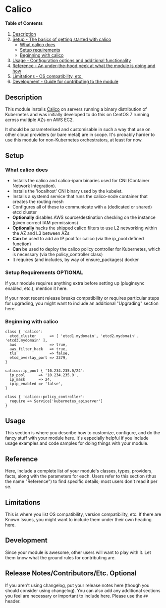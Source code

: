# Calico

#### Table of Contents

1. [Description](#description)
1. [Setup - The basics of getting started with calico](#setup)
    * [What calico does](#what-etcd-affects)
    * [Setup requirements](#setup-requirements)
    * [Beginning with calico](#beginning-with-etcd)
1. [Usage - Configuration options and additional functionality](#usage)
1. [Reference - An under-the-hood peek at what the module is doing and how](#reference)
1. [Limitations - OS compatibility, etc.](#limitations)
1. [Development - Guide for contributing to the module](#development)

## Description

This module installs [Calico](https://www.projectcalico.org/) on servers running a
binary distribution of Kubernetes and was initially developed to do this on CentOS 7 
running across multiple AZs on AWS EC2.

It should be parameterised and customisable in such a way that use on other cloud
providers (or bare metal) are in scope. It's probably harder to use this module for
non-Kubernetes orchestrators, at least for now.

## Setup

### What calico does

* Installs the calico and calico-ipam binaries used for CNI (Container Network Integration).
* Installs the 'localhost' CNI binary used by the kubelet.
* Installs a systemd service that runs the calico-node container that creates the routing mesh
* Configures all of these to communicate with a (dedicated or shared) etcd cluster
* **Optionally** disables AWS source/destination checking on the instance (given correct IAM permissions)
* **Optionally** hacks the shipped calico filters to use L2 networking within the AZ and L3 between AZs
* **Can** be used to add an IP pool for calico (via the ip_pool defined function)
* **Can** be used to deploy the calico policy controller for Kubernetes, which is necessary 
(via the policy_controller class)
* It requires (and includes, by way of ensure_packages) docker

### Setup Requirements **OPTIONAL**

If your module requires anything extra before setting up (pluginsync enabled,
etc.), mention it here.

If your most recent release breaks compatibility or requires particular steps
for upgrading, you might want to include an additional "Upgrading" section
here.

### Beginning with calico

```puppet
class { 'calico':
  etcd_cluster      => [ 'etcd1.mydomain', 'etcd2.mydomain', 'etcd3.mydomain' ],
  aws               => true,
  aws_filter_hack   => true,
  tls               => false,
  etcd_overlay_port => 2379,
}

calico::ip_pool { '10.234.235.0/24':
  ip_pool      => '10.234.235.0',
  ip_mask      => 24,
  ipip_enabled => 'false',
}

class { 'calico::policy_controller':
  require => Service['kubernetes_apiserver']
}
```

## Usage

This section is where you describe how to customize, configure, and do the
fancy stuff with your module here. It's especially helpful if you include usage
examples and code samples for doing things with your module.

## Reference

Here, include a complete list of your module's classes, types, providers,
facts, along with the parameters for each. Users refer to this section (thus
the name "Reference") to find specific details; most users don't read it per
se.

## Limitations

This is where you list OS compatibility, version compatibility, etc. If there
are Known Issues, you might want to include them under their own heading here.

## Development

Since your module is awesome, other users will want to play with it. Let them
know what the ground rules for contributing are.

## Release Notes/Contributors/Etc. **Optional**

If you aren't using changelog, put your release notes here (though you should
consider using changelog). You can also add any additional sections you feel
are necessary or important to include here. Please use the `## ` header.
